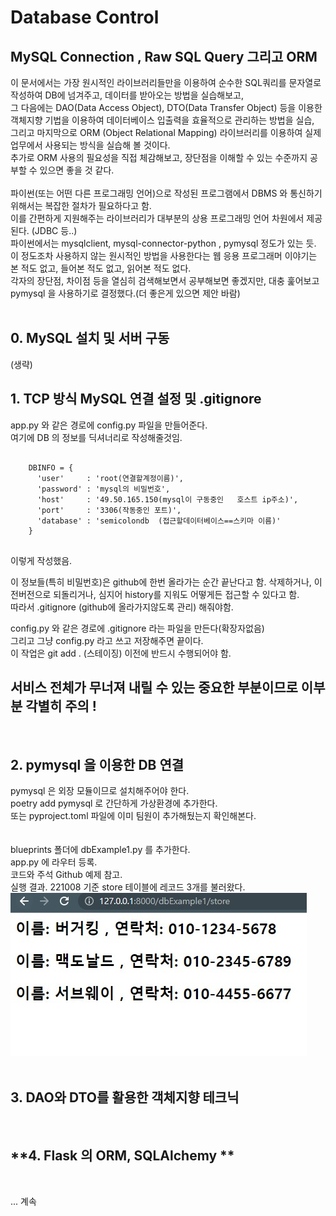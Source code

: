 # Database Control

## **MySQL Connection , Raw SQL Query 그리고 ORM**

이 문서에서는 가장 원시적인 라이브러리들만을 이용하여 순수한 SQL쿼리를 문자열로 작성하여 DB에 넘겨주고, 데이터를 받아오는 방법을 실습해보고,  
그 다음에는 DAO(Data Access Object), DTO(Data Transfer Object) 등을 이용한 객체지향 기법을 이용하여 데이터베이스 입출력을 효율적으로 관리하는 방법을 실습,  
그리고 마지막으로 ORM (Object Relational Mapping) 라이브러리를 이용하여 실제 업무에서 사용되는 방식을 실습해 볼 것이다.  
추가로 ORM 사용의 필요성을 직접 체감해보고, 장단점을 이해할 수 있는 수준까지 공부할 수 있으면 좋을 것 같다.
<br>  
파이썬(또는 어떤 다른 프로그래밍 언어)으로 작성된 프로그램에서 DBMS 와 통신하기 위해서는 복잡한 절차가 필요하다고 함.  
이를 간편하게 지원해주는 라이브러리가 대부분의 상용 프로그래밍 언어 차원에서 제공된다. (JDBC 등..)  
파이썬에서는 mysqlclient, mysql-connector-python , pymysql 정도가 있는 듯.  
이 정도조차 사용하지 않는 원시적인 방법을 사용한다는 웹 응용 프로그래머 이야기는 본 적도 없고, 들어본 적도 없고, 읽어본 적도 없다.  
각자의 장단점, 차이점 등을 열심히 검색해보면서 공부해보면 좋겠지만, 대충 훑어보고 pymysql 을 사용하기로 결정했다.(더 좋은게 있으면 제안 바람)  
<br>  
## **0. MySQL 설치 및 서버 구동**
(생략)

## **1. TCP 방식 MySQL 연결 설정 및 .gitignore**
app.py 와 같은 경로에 config.py 파일을 만들어준다.  
여기에 DB 의 정보를 딕셔너리로 작성해줄것임.  
<pre>
  <code>
    DBINFO = {  
      'user'     : 'root(연결할계정이름)',  
      'password' : 'mysql의 비밀번호',  
      'host'     : '49.50.165.150(mysql이 구동중인   호스트 ip주소)',  
      'port'     : '3306(작동중인 포트)',  
      'database' : 'semicolondb  (접근할데이터베이스==스키마 이름)'  
    }
  </code>
</pre>
이렇게 작성했음.  

이 정보들(특히 비밀번호)은 github에 한번 올라가는 순간 끝난다고 함. 삭제하거나, 이전버전으로 되돌리거나, 심지어 history를 지워도 어떻게든 접근할 수 있다고 함.  
따라서 .gitignore (github에 올라가지않도록 관리) 해줘야함.  

config.py 와 같은 경로에 .gitignore 라는 파일을 만든다(확장자없음)  
그리고 그냥 config.py 라고 쓰고 저장해주면 끝이다.  
이 작업은 git add . (스테이징) 이전에 반드시 수행되어야 함.  
## **서비스 전체가 무너져 내릴 수 있는 중요한 부분이므로 이부분 각별히 주의 !**  
<br>  

## **2. pymysql 을 이용한 DB 연결**  
pymysql 은 외장 모듈이므로 설치해주어야 한다.  
poetry add pymysql 로 간단하게 가상환경에 추가한다.  
또는 pyproject.toml 파일에 이미 팀원이 추가해뒀는지 확인해본다.  
<br>  
blueprints 폴더에 dbExample1.py 를 추가한다.  
app.py 에 라우터 등록.  
코드와 주석 Github 예제 참고.  
실행 결과. 221008 기준 store 테이블에 레코드 3개를 불러왔다.
![](img/4.jpg)  
<br>  

## **3. DAO와 DTO를 활용한 객체지향 테크닉**  

<br>  

## **4. Flask 의 ORM, SQLAlchemy **  

<br>  

... 계속